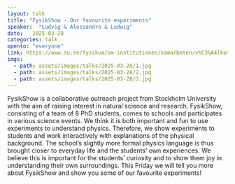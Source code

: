 ```yaml
---
layout: talk
title: "FysikShow - Our favourite experiments"
speaker:  "Ludvig & Alessandro & Ludwig"
date:   2025-03-28
categories: talk
opento: "everyone"
link: https://www.su.se/fysikum/om-institutionen/samarbeten/v%C3%A4lkommen-till-stockholms-universitets-fysikshow-1.577533
imgs:
  - path: assets/images/talks/2025-03-28/1.jpg
  - path: assets/images/talks/2025-03-28/2.jpg
  - path: assets/images/talks/2025-03-28/3.jpg
---
```

FysikShow is a collaborative outreach project from Stockholm University with the aim of raising interest in natural science and research. FysikShow, consisting of a team of 8 PhD students, comes to schools and participates in various science events. We think it is both important and fun to use experiments to understand physics. Therefore, we show experiments to students and work interactively with explanations of the physical background. The school’s slightly more formal physics language is thus brought closer to everyday life and the students’ own experiences. We believe this is important for the students’ curiosity and to show them joy in understanding their own surroundings. This Friday we will tell you more about FysikShow and show you some of our favourite experiments!
